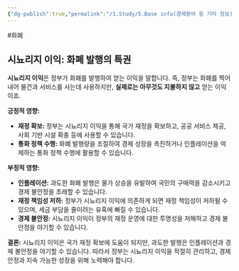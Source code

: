 ```yaml
---
{"dg-publish":true,"permalink":"/1.Study/5.Base info(경제용어 등 기타 정보)/경제용어/시뇨리지이익/","created":"2024-11-20T21:02:30.029+09:00","updated":"2025-06-03T20:07:22.387+09:00"}
---
```


#화폐

## 시뇨리지 이익: 화폐 발행의 특권

**시뇨리지 이익**은 정부가 화폐를 발행하여 얻는 이익을 말합니다. 즉, 정부는 화폐를 찍어내어 물건과 서비스를 사는데 사용하지만, **실제로는 아무것도 지불하지 않고** 얻는 이익이죠.

**긍정적 영향:**

- **재정 확보:** 정부는 시뇨리지 이익을 통해 국가 재정을 확보하고, 공공 서비스 제공, 사회 기반 시설 확충 등에 사용할 수 있습니다.
- **통화 정책 수행:** 화폐 발행량을 조절하여 경제 성장을 촉진하거나 인플레이션을 억제하는 통화 정책 수행에 활용할 수 있습니다.

**부정적 영향:**

- **인플레이션:** 과도한 화폐 발행은 물가 상승을 유발하여 국민의 구매력을 감소시키고 경제 불안정을 초래할 수 있습니다.
- **재정 책임성 저하:** 정부가 시뇨리지 이익에 의존하게 되면 재정 책임성이 저하될 수 있으며, 세금 부담을 줄이려는 유혹에 빠질 수 있습니다.
- **경제 불안정:** 시뇨리지 이익이 정부의 재정 운영에 대한 투명성을 저해하고 경제 불안정을 야기할 수 있습니다.

**결론:** 시뇨리지 이익은 국가 재정 확보에 도움이 되지만, 과도한 발행은 인플레이션과 경제 불안정을 야기할 수 있습니다. 따라서 정부는 시뇨리지 이익을 적절히 관리하고, 경제 안정과 지속 가능한 성장을 위해 노력해야 합니다.